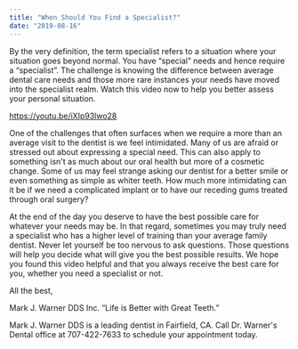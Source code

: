 ```yaml
---
title: "When Should You Find a Specialist?"
date: "2019-08-16"
---
```


By the very definition, the term specialist refers to a situation where your situation goes beyond normal. You have “special” needs and hence require a “specialist”. The challenge is knowing the difference between average dental care needs and those more rare instances your needs have moved into the specialist realm. Watch this video now to help you better assess your personal situation.

https://youtu.be/iXIp93lwo28

One of the challenges that often surfaces when we require a more than an average visit to the dentist is we feel intimidated. Many of us are afraid or stressed out about expressing a special need. This can also apply to something isn't as much about our oral health but more of a cosmetic change. Some of us may feel strange asking our dentist for a better smile or even something as simple as whiter teeth. How much more intimidating can it be if we need a complicated implant or to have our receding gums treated through oral surgery?

At the end of the day you deserve to have the best possible care for whatever your needs may be. In that regard, sometimes you may truly need a specialist who has a higher level of training than your average family dentist. Never let yourself be too nervous to ask questions. Those questions will help you decide what will give you the best possible results. We hope you found this video helpful and that you always receive the best care for you, whether you need a specialist or not.

All the best,

Mark J. Warner DDS Inc. “Life is Better with Great Teeth.”

Mark J. Warner DDS is a leading dentist in Fairfield, CA. Call Dr. Warner's Dental office at 707-422-7633 to schedule your appointment today.
